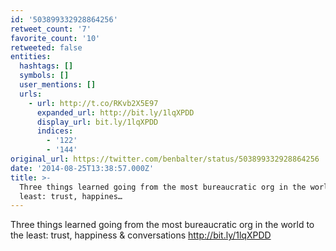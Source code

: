 ```yaml
---
id: '503899332928864256'
retweet_count: '7'
favorite_count: '10'
retweeted: false
entities:
  hashtags: []
  symbols: []
  user_mentions: []
  urls:
    - url: http://t.co/RKvb2X5E97
      expanded_url: http://bit.ly/1lqXPDD
      display_url: bit.ly/1lqXPDD
      indices:
        - '122'
        - '144'
original_url: https://twitter.com/benbalter/status/503899332928864256
date: '2014-08-25T13:38:57.000Z'
title: >-
  Three things learned going from the most bureaucratic org in the world to the
  least: trust, happines…
---
```


Three things learned going from the most bureaucratic org in the world to the least: trust, happiness &amp; conversations http://bit.ly/1lqXPDD